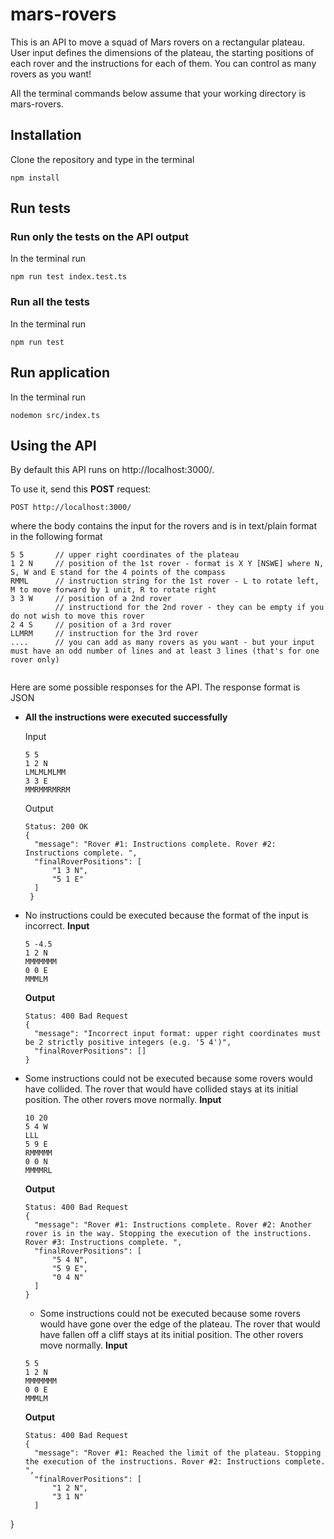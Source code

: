 # mars-rovers
This is an API to move a squad of Mars rovers on a rectangular plateau. User input defines the dimensions of the plateau, the starting positions of each rover and the instructions for each of them. You can control as many rovers as you want!

All the terminal commands below assume that your working directory is mars-rovers. 
## Installation 

Clone the repository and type in the terminal 
```
npm install
```
## Run tests

### Run only the tests on the API output
In the terminal run
```
npm run test index.test.ts  
```

### Run all the tests
In the terminal run
```
npm run test
```

## Run application
In the terminal run
```
nodemon src/index.ts
```

## Using the API
By default this API runs on http://localhost:3000/. 

To use it, send this **POST** request:
```
POST http://localhost:3000/
```

where the body contains the input for the rovers and is in text/plain format in the following format 

```
5 5       // upper right coordinates of the plateau
1 2 N     // position of the 1st rover - format is X Y [NSWE] where N, S, W and E stand for the 4 points of the compass
RMML      // instruction string for the 1st rover - L to rotate left, M to move forward by 1 unit, R to rotate right
3 3 W     // position of a 2nd rover
          // instructiond for the 2nd rover - they can be empty if you do not wish to move this rover
2 4 S     // position of a 3rd rover
LLMRM     // instruction for the 3rd rover
....      // you can add as many rovers as you want - but your input must have an odd number of lines and at least 3 lines (that's for one rover only) 
 
```

Here are some possible responses for the API. The response format is JSON

* **All the instructions were executed successfully**

  Input
  ```
  5 5
  1 2 N
  LMLMLMLMM
  3 3 E
  MMRMMRMRRM
  ```
  
  Output
  ```
  Status: 200 OK
  {
    "message": "Rover #1: Instructions complete. Rover #2: Instructions complete. ",
    "finalRoverPositions": [
        "1 3 N",
        "5 1 E"
    ]
   }
  ```
* No instructions could be executed because the format of the input is incorrect. 
  **Input**
  ```
  5 -4.5
  1 2 N          
  MMMMMMM          
  0 0 E
  MMMLM        
  ```
  **Output**
  ```
  Status: 400 Bad Request
  {
    "message": "Incorrect input format: upper right coordinates must be 2 strictly positive integers (e.g. '5 4')",
    "finalRoverPositions": []
  } 
  ```
  
* Some instructions could not be executed because some rovers would have collided. The rover that would have collided stays at its initial position. The other rovers move normally. 
  **Input**
  ```
  10 20
  5 4 W   
  LLL
  5 9 E
  RMMMMM
  0 0 N
  MMMMRL
  ```
  **Output**
  ```
  Status: 400 Bad Request
  {
    "message": "Rover #1: Instructions complete. Rover #2: Another rover is in the way. Stopping the execution of the instructions. Rover #3: Instructions complete. ",
    "finalRoverPositions": [
        "5 4 N",
        "5 9 E",
        "0 4 N"
    ]
  }   
  ```
  * Some instructions could not be executed because some rovers would have gone over the edge of the plateau. The rover that would have fallen off a cliff stays at its initial position. The other rovers move normally.
  **Input**
  ```
  5 5
  1 2 N
  MMMMMMM
  0 0 E
  MMMLM
  ```
  **Output**
  ```
  Status: 400 Bad Request
  {
    "message": "Rover #1: Reached the limit of the plateau. Stopping the execution of the instructions. Rover #2: Instructions complete. ",
    "finalRoverPositions": [
        "1 2 N",
        "3 1 N"
    ]
}   
  ```

  
